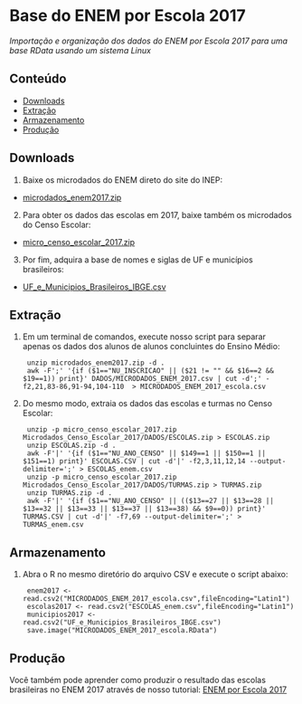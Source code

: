 Base do ENEM por Escola 2017
========

_Importação e organização dos dados do ENEM por Escola 2017 para uma base RData usando um sistema Linux_

## Conteúdo

- [Downloads](#download)
- [Extração](#extração)
- [Armazenamento](#armazenamento)
- [Produção](#produção)

## Downloads

1. Baixe os microdados do ENEM direto do site do INEP: 

- <a href="http://download.inep.gov.br/microdados/microdados_enem2017.zip" target="_blank">microdados_enem2017.zip</a>

2. Para obter os dados das escolas em 2017, baixe também os microdados do Censo Escolar:

- <a href="http://download.inep.gov.br/microdados/micro_censo_escolar_2017.zip" target="_blank">micro_censo_escolar_2017.zip</a>

3. Por fim, adquira a base de nomes e siglas de UF e municípios brasileiros:
- <a href="https://educadata.com.br/download/uf-e-municipios-brasileiros-ibge-2016/" target="_blank">UF_e_Municipios_Brasileiros_IBGE.csv</a>

## Extração

1. Em um terminal de comandos, execute nosso script para separar apenas os dados dos alunos de alunos concluintes do Ensino Médio:

        unzip microdados_enem2017.zip -d .
        awk -F';' '{if ($1=="NU_INSCRICAO" || ($21 != "" && $16==2 && $19==1)) print}' DADOS/MICRODADOS_ENEM_2017.csv | cut -d';' -f2,21,83-86,91-94,104-110  > MICRODADOS_ENEM_2017_escola.csv

2. Do mesmo modo, extraia os dados das escolas e turmas no Censo Escolar:

        unzip -p micro_censo_escolar_2017.zip Microdados_Censo_Escolar_2017/DADOS/ESCOLAS.zip > ESCOLAS.zip
        unzip ESCOLAS.zip -d .
        awk -F'|' '{if ($1=="NU_ANO_CENSO" || $149==1 || $150==1 || $151==1) print}' ESCOLAS.CSV | cut -d'|' -f2,3,11,12,14 --output-delimiter=';' > ESCOLAS_enem.csv
        unzip -p micro_censo_escolar_2017.zip Microdados_Censo_Escolar_2017/DADOS/TURMAS.zip > TURMAS.zip
        unzip TURMAS.zip -d .
        awk -F'|' '{if ($1=="NU_ANO_CENSO" || (($13==27 || $13==28 || $13==32 || $13==33 || $13==37 || $13==38) && $9==0)) print}' TURMAS.CSV | cut -d'|' -f7,69 --output-delimiter=';' > TURMAS_enem.csv

## Armazenamento

1. Abra o R no mesmo diretório do arquivo CSV e execute o script abaixo:

        enem2017 <- read.csv2("MICRODADOS_ENEM_2017_escola.csv",fileEncoding="Latin1")
        escolas2017 <- read.csv2("ESCOLAS_enem.csv",fileEncoding="Latin1")
        municipios2017 <- read.csv2("UF_e_Municipios_Brasileiros_IBGE.csv")
        save.image("MICRODADOS_ENEM_2017_escola.RData")

## Produção

Você também pode aprender como produzir o resultado das escolas brasileiras no ENEM 2017 através de nosso tutorial: <a href="#">ENEM por Escola 2017</a>
